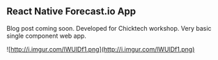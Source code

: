 ## React Native Forecast.io App

Blog post coming soon. Developed for Chicktech workshop.
Very basic single component web app.

![http://i.imgur.com/lWUlDf1.png](http://i.imgur.com/lWUlDf1.png)
